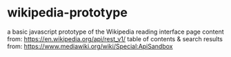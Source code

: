 # wikipedia-prototype

a basic javascript prototype of the Wikipedia reading interface
page content from: https://en.wikipedia.org/api/rest_v1/
table of contents & search results from: https://www.mediawiki.org/wiki/Special:ApiSandbox